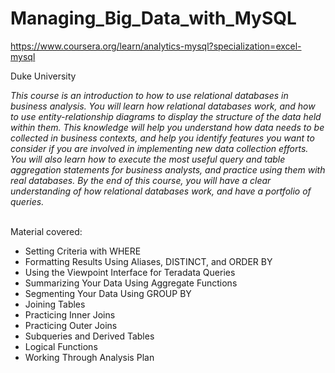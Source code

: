 # Managing_Big_Data_with_MySQL

https://www.coursera.org/learn/analytics-mysql?specialization=excel-mysql

Duke University
<br>

<i>This course is an introduction to how to use relational databases in business analysis.  You will learn how relational databases work, and how to use entity-relationship diagrams to display the structure of the data held within them.  This knowledge will help you understand how data needs to be collected in business contexts, and help you identify features you want to consider if you are involved in implementing new data collection efforts.  You will also learn how to execute the most useful query and table aggregation statements for business analysts, and practice using them with real databases. By the end of this course, you will have a clear understanding of how relational databases work, and have a portfolio of queries.</i>

<br>
Material covered: <br>
<ul>
<li>Setting Criteria with WHERE</li>
<li>Formatting Results Using Aliases, DISTINCT, and ORDER BY</li>
<li>Using the Viewpoint Interface for Teradata Queries</li>
<li>Summarizing Your Data Using Aggregate Functions</li>
<li>Segmenting Your Data Using GROUP BY</li>
<li>Joining Tables</li>
<li>Practicing Inner Joins</li>
<li>Practicing Outer Joins</li>
<li>Subqueries and Derived Tables</li>
<li>Logical Functions</li>
<li>Working Through Analysis Plan</li>
</ul>

